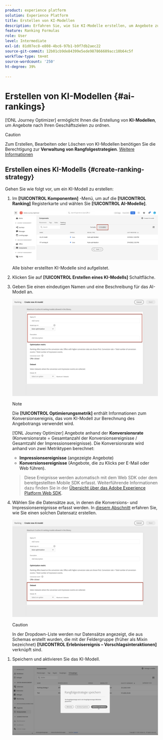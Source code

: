 ```yaml
---
product: experience platform
solution: Experience Platform
title: Erstellen von KI-Modellen
description: Erfahren Sie, wie Sie KI-Modelle erstellen, um Angebote zu reihen
feature: Ranking Formulas
role: User
level: Intermediate
exl-id: 81d07ec8-e808-4bc6-97b1-b9f7db2aec22
source-git-commit: 12b01cb9de84399e5ede987866609acc10b64c5f
workflow-type: tm+mt
source-wordcount: '250'
ht-degree: 39%

---
```


# Erstellen von KI-Modellen {#ai-rankings}

[!DNL Journey Optimizer] ermöglicht Ihnen die Erstellung von **KI-Modellen**, um Angebote nach Ihren Geschäftszielen zu ordnen.

>[!CAUTION]
>
>Zum Erstellen, Bearbeiten oder Löschen von KI-Modellen benötigen Sie die Berechtigung zur **Verwaltung von Rangfolgestrategien**. [Weitere Informationen](../../administration/high-low-permissions.md#manage-ranking-strategies)

## Erstellen eines KI-Modells {#create-ranking-strategy}

Gehen Sie wie folgt vor, um ein KI-Modell zu erstellen:

1. Im **[!UICONTROL Komponenten]** -Menü, um auf die **[!UICONTROL Ranking]** Registerkarte und wählen Sie **[!UICONTROL AI-Modelle]**.

   ![](../assets/ai-ranking-list.png)

   Alle bisher erstellten KI-Modelle sind aufgelistet.

1. Klicken Sie auf **[!UICONTROL Erstellen eines KI-Modells]** Schaltfläche.

1. Geben Sie einen eindeutigen Namen und eine Beschreibung für das AI-Modell an.

   <!--* **[!UICONTROL Auto-optimization]** optimizes offers based on past offer performance. [Learn more](auto-optimization-model.md)
    * **[!UICONTROL Personalized]** optimizes and personalizes offers based on segments and offer performance. [Learn more](personalized-optimization-model.md)-->

   ![](../assets/ai-ranking-fields.png)

   >[!NOTE]
   >
   >Die **[!UICONTROL Optimierungsmetrik]** enthält Informationen zum Konversionsereignis, das vom KI-Modell zur Berechnung des Angebotrangs verwendet wird.
   >
   >[!DNL Journey Optimizer] Angebote anhand der **Konversionsrate** (Konversionsrate = Gesamtanzahl der Konversionsereignisse / Gesamtzahl der Impressionsereignisse). Die Konversionsrate wird anhand von zwei Metriktypen berechnet:
   >* **Impressionsereignisse** (angezeigte Angebote)
   >* **Konversionsereignisse** (Angebote, die zu Klicks per E-Mail oder Web führen).

   >
   >Diese Ereignisse werden automatisch mit dem Web SDK oder dem bereitgestellten Mobile SDK erfasst. Weiterführende Informationen dazu finden Sie in der [Übersicht über das Adobe Experience Platform Web SDK](https://experienceleague.adobe.com/docs/experience-platform/edge/home.html?lang=de).

1. Wählen Sie die Datensätze aus, in denen die Konversions- und Impressionsereignisse erfasst werden. In [diesem Abschnitt](#create-dataset) erfahren Sie, wie Sie einen solchen Datensatz erstellen.<!--This dataset needs to be associated with a schema that must have the **[!UICONTROL Proposition Interactions]** field group (previously known as mixin) associated with it.-->

   ![](../assets/ai-ranking-dataset-id.png)

   >[!CAUTION]
   >
   >In der Dropdown-Liste werden nur Datensätze angezeigt, die aus Schemas erstellt wurden, die mit der Feldergruppe (früher als Mixin bezeichnet) **[!UICONTROL Erlebnisereignis – Vorschlagsinteraktionen]** verknüpft sind.

<!--1. If you are creating a **[!UICONTROL Personalization]** AI model, select the segment(s) to use to train the AI model.

    ![](../assets/ai-ranking-segments.png)

    >[!NOTE]
    >
    >You can select up to 5 segments.-->

1. Speichern und aktivieren Sie das KI-Modell.

   ![](../assets/ai-ranking-save-activate.png)
